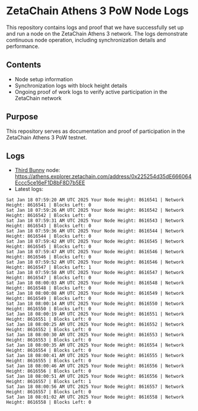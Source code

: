 # ZetaChain Athens 3 PoW Node Logs
This repository contains logs and proof that we have successfully set up and run a node on the ZetaChain Athens 3 network. The logs demonstrate continuous node operation, including synchronization details and performance.

## Contents
- Node setup information
- Synchronization logs with block height details
- Ongoing proof of work logs to verify active participation in the ZetaChain network

## Purpose
This repository serves as documentation and proof of participation in the ZetaChain Athens 3 PoW testnet.

## Logs

- [Third Bunny](https://thirdbunny.xyz/) node: https://athens.explorer.zetachain.com/address/0x225254d35dE666064Eccc5ce16eF1D8bF8D7b5EE
- Latest logs:
```
Sat Jan 18 07:59:20 AM UTC 2025 Your Node Height: 8616541 | Network Height: 8616541 | Blocks Left: 0
Sat Jan 18 07:59:26 AM UTC 2025 Your Node Height: 8616542 | Network Height: 8616542 | Blocks Left: 0
Sat Jan 18 07:59:31 AM UTC 2025 Your Node Height: 8616543 | Network Height: 8616543 | Blocks Left: 0
Sat Jan 18 07:59:36 AM UTC 2025 Your Node Height: 8616544 | Network Height: 8616544 | Blocks Left: 0
Sat Jan 18 07:59:42 AM UTC 2025 Your Node Height: 8616545 | Network Height: 8616545 | Blocks Left: 0
Sat Jan 18 07:59:47 AM UTC 2025 Your Node Height: 8616546 | Network Height: 8616546 | Blocks Left: 0
Sat Jan 18 07:59:52 AM UTC 2025 Your Node Height: 8616546 | Network Height: 8616547 | Blocks Left: 1
Sat Jan 18 07:59:58 AM UTC 2025 Your Node Height: 8616547 | Network Height: 8616547 | Blocks Left: 0
Sat Jan 18 08:00:03 AM UTC 2025 Your Node Height: 8616548 | Network Height: 8616548 | Blocks Left: 0
Sat Jan 18 08:00:08 AM UTC 2025 Your Node Height: 8616549 | Network Height: 8616549 | Blocks Left: 0
Sat Jan 18 08:00:14 AM UTC 2025 Your Node Height: 8616550 | Network Height: 8616550 | Blocks Left: 0
Sat Jan 18 08:00:19 AM UTC 2025 Your Node Height: 8616551 | Network Height: 8616551 | Blocks Left: 0
Sat Jan 18 08:00:25 AM UTC 2025 Your Node Height: 8616552 | Network Height: 8616552 | Blocks Left: 0
Sat Jan 18 08:00:30 AM UTC 2025 Your Node Height: 8616553 | Network Height: 8616553 | Blocks Left: 0
Sat Jan 18 08:00:35 AM UTC 2025 Your Node Height: 8616554 | Network Height: 8616554 | Blocks Left: 0
Sat Jan 18 08:00:41 AM UTC 2025 Your Node Height: 8616555 | Network Height: 8616555 | Blocks Left: 0
Sat Jan 18 08:00:46 AM UTC 2025 Your Node Height: 8616556 | Network Height: 8616556 | Blocks Left: 0
Sat Jan 18 08:00:51 AM UTC 2025 Your Node Height: 8616556 | Network Height: 8616557 | Blocks Left: 1
Sat Jan 18 08:00:56 AM UTC 2025 Your Node Height: 8616557 | Network Height: 8616557 | Blocks Left: 0
Sat Jan 18 08:01:02 AM UTC 2025 Your Node Height: 8616558 | Network Height: 8616558 | Blocks Left: 0
```
